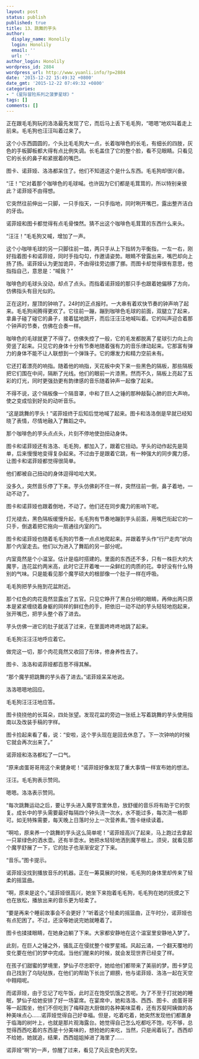 ```yaml
---
layout: post
status: publish
published: true
title: 13、跳舞的芋头
author:
  display_name: Honolily
  login: Honolily
  email: ''
  url: ''
author_login: Honolily
wordpress_id: 2884
wordpress_url: http://www.yuanli.info/?p=2884
date: '2015-12-22 15:49:32 +0800'
date_gmt: '2015-12-22 07:49:32 +0800'
categories:
- "《星际冒险系列之菠萝星球》"
tags: []
comments: []
---
```

<p>正在跟毛毛狗玩的洛洛最先发现了它，而后马上丢下毛毛狗，&ldquo;嗯嗯&rdquo;地欢叫着走上前来。毛毛狗也汪汪叫着过来了。</p>
<p>这个小东西圆圆的，个头比毛毛狗大一点，长着咖啡色的长毛，有细长的四肢，灰色的手板脚板都大得有点比例失调。长毛盖住了它的整个脸，看不见眼睛。只看见它的长长的鼻子和紧抿着的嘴巴。</p>
<p>图卡、诺菲娅、洛洛都呆住了。他们不知道这个是什么东西。毛毛狗却很兴奋。</p>
<p>&ldquo;汪！&rdquo;它对着那个咖啡色的毛球喊。也许因为它们都是毛茸茸的，所以特别亲彼此？诺菲娅不由得想。</p>
<p>它突然往前伸出一只脚，一只手指天，一只手指地，同时咧开嘴巴，露出整齐洁白的牙齿。</p>
<p>诺菲娅和图卡都觉得有点毛骨悚然。猜不出这个咖啡色毛茸茸的东西什么来头。</p>
<p>&ldquo;汪汪！&rdquo;毛毛狗又喊，增加了一声。</p>
<p>这个小咖啡毛球的另一只脚往前一踏，两只手从上下指转为平衡指，一左一右，刚好指着图卡和诺菲娅，同时手指勾勾，作邀请姿势。眼睛不曾露出来，嘴巴却向上扬了扬。诺菲娅认为更加诡异，不由得往旁边挪了挪。而图卡却觉得很有意思，他指指自己，意思是：&ldquo;喊我？&rdquo;</p>
<p>咖啡色的毛球头没动，却点了点头。而指着诺菲娅的那只手也跟着她偏移了方向，仿佛指头有目光似的。</p>
<p>正在这时，屋顶的钟响了。24时的正点报时。一大串有着欢快节奏的钟声响了起来。毛毛狗闹腾得更欢了。它往前一蹦，蹦到咖啡色毛球的前面，双腿立了起来，拿鼻子碰了碰它的鼻子，接着猛地跳开，而后汪汪汪地喊叫着。它的叫声迎合着那个钟声的节奏，仿佛在合奏一样。</p>
<p>咖啡色的毛球就更了不得了。仿佛失控了一般，它的毛发都脱离了星球引力向上向旁竖了起来。只见它的身体十分有节奏地随着强有力的音乐律动起来。它那富有弹力的身体不能不让人联想到一个弹珠子。它的爆发力和精力空前未有。</p>
<p>它还打着漂亮的响指。随着他的响指，天花板中央下来一些黑色的隔板，那些隔板把它们围在中间，隔断了光线。他们的眼前一片漆黑。然而不久，隔板上亮起了五彩的灯光，同时更强劲更有韵律感的音乐随着钟声一起像了起来。</p>
<p>不得不说，这个隔板像一个隔音罩，中和了巨人之锤的那种敲裂心肺的巨大声响，使之变成恰到好处的动听音乐。</p>
<p>&ldquo;这是跳舞的芋头！&rdquo;诺菲娅终于后知后觉地喊了起来。图卡和洛洛倒是早就已经知晓了表情，尽情地融入了舞蹈之中。</p>
<p>那个咖啡色的芋头点点头，片刻不停地使劲扭动身体。</p>
<p>图卡和诺菲娅还有洛洛、毛毛狗，都加入了，跟着它扭动。芋头的动作起先是简单，后来慢慢地变得复杂起来。不过由于是跟着它跳，有一种强大的同步魔力感，让图卡和诺菲娅都觉得很简单。</p>
<p>他们都被自己扭动的身体逗得哈哈大笑。</p>
<p>没多久，突然音乐停了下来。芋头仿佛刹不住一样，突然往前一倒，鼻子着地，一动不动了。</p>
<p>图卡和诺菲娅也跟着倒地，不动了。他们还在同步魔力的影响下呢。</p>
<p>灯光褪去，黑色隔板缓慢升起，毛毛狗有节奏地蹦到芋头前面，用嘴巴衔起它的一只手，倒退着把它拖向一扇通往内室的门。</p>
<p>图卡和诺菲娅也随着毛毛狗的节奏一点点地爬起来。并跟着芋头作&ldquo;行尸走肉&rdquo;状向那个内室走去。他们以为进入了舞蹈的另一部分呢。</p>
<p>内室竟然是个小温室。估计是临时搭建的。里面的东西还不多，只有一株巨大的大魔芋，连花盆约两米高，此时它正开着唯一一朵鲜红的肉质的花。幸好没有什么特别的气味。只是能看见那个魔芋硕大的根部像一个肚子一样在呼吸。</p>
<p>毛毛狗把芋头拖到花盆附近。</p>
<p>那个红色的肉花竟然显露出了五官。只见它睁开了黑白分明的眼睛，再伸出两只原本是紧紧缠绕着身躯的同样的鲜红色的手，把依旧一动不动的芋头轻轻地抱起来，张开嘴巴，把芋头整个吞了进去。</p>
<p>芋头仿佛一进它的肚子就活了过来，在里面咚咚咚地跳了起来。</p>
<p>毛毛狗汪汪汪地呼应着它。</p>
<p>做完这一切，那个肉花竟然又收回了形体，修身养性去了。</p>
<p>图卡、洛洛和诺菲娅都百思不得其解。</p>
<p>&ldquo;那个魔芋把跳舞的芋头吞了进去。&rdquo;诺菲娅呆呆地说。</p>
<p>洛洛嗯嗯地回应。</p>
<p>毛毛狗汪汪汪地应答。</p>
<p>图卡挠挠他的长耳朵，四处张望。发现花盆的旁边一张纸上写着跳舞的芋头使用指南以及改装手稿的字样。</p>
<p>图卡捡起来看了看，说：&ldquo;安啦，这个芋头现在是回去休息了。下一次钟响的时候它就会再次出来了。&rdquo;</p>
<p>诺菲娅和洛洛都松了一口气。</p>
<p>&ldquo;原来卤蛋哥哥用这个来健身呢！&rdquo;诺菲娅好像发现了重大事情一样宣布她的想法。</p>
<p>汪汪。毛毛狗表示赞同。</p>
<p>嗯嗯。洛洛表示赞同。</p>
<p>&ldquo;每次跳舞运动之后，要让芋头进入魔芋宫里休息，放舒缓的音乐将有助于它的恢复。成长中的芋头需要最好每隔四个钟头浇一次水，水不能过多，每次浇一格即可。如无特殊需要，每天晚上日落时分上一次营养素。&rdquo;图卡继续读着。</p>
<p>&ldquo;啊哈，原来养一个跳舞的芋头这么简单呢！&rdquo;诺菲娅高兴了起来，马上跑过去拿起一只翠绿色的洒水壶。还有半壶水。她把水轻轻地洒到魔芋根上。须臾，就看见那个魔芋舒展了一下，它的肚子也渐渐安定了下来。</p>
<p>&ldquo;音乐。&rdquo;图卡提示。</p>
<p>诺菲娅没找到播放音乐的机器。正在一筹莫展的时候，毛毛狗的身体里却传来了轻柔的摇篮曲。</p>
<p>&ldquo;啊，原来是这个。&rdquo;诺菲娅很高兴，她坐下来抱着毛毛狗，毛毛狗在她的抚摸之下也在放松，播放出来的音乐更为轻柔了。</p>
<p>&ldquo;要是再来个睡前故事会不会更好？&rdquo;听着这个轻柔的摇篮曲，正午时分，诺菲娅也有点犯困了。不过，还没等她说完她就睡着了。</p>
<p>图卡也揉揉眼睛，在她身边躺了下来。大家都安静地在这个温室里安静地入梦了。</p>
<p>此刻，在巨人之锤之外，骚乱正在侵扰整个梭罗星城。风起云涌，一个翻天覆地的变化要在他们的梦中完成。当他们醒来的时候，就会发现世界已经变了样。</p>
<p>在孩子们甜蜜的梦境里，梦仙子尽忠职守，她给他们都带来了美丽的梦。图卡梦见自己找到了乌哒哒族，在他们的帮助下长出了翅膀，他与诺菲娅、洛洛一起在天空中翱翔呢。</p>
<p>而诺菲娅，由于忘记了吃午饭，此时正在饱受饥饿之苦呢。为了不至于打扰她的睡眠，梦仙子给她安排了好一场宴席。在宴席中，她和洛洛、西西、图卡、卤蛋哥哥等一起围坐，他们不但吃到了梅释迦大厨做的各种美味菜肴，还有苏斐阿姨做的各种美味点心&hellip;&hellip;诺菲娅觉得自己好幸福。但是，吃着吃着，她突然发现他们都置身于临海的树叶上，也就是那片观海露台。她觉得自己怎么吃都吃不饱，吃不够，总觉得西西吃着的东西是十分美味的，想抢她的来吃，当然，只是闹着玩了。西西却不给她，她就追，结果，西西姐姐掉进了海里了&hellip;&hellip;</p>
<p>诺菲娅&ldquo;啊&rdquo;的一声，惊醒了过来，看见了风云变色的天空。</p>
